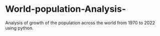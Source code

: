 # World-population-Analysis-
Analysis of growth of the population across the world from 1970 to 2022 using python.
